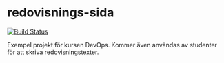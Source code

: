 # redovisnings-sida
[![Build Status](https://travis-ci.com/AndreasArne/redovisnings-sida.svg?branch=master)](https://travis-ci.com/AndreasArne/redovisnings-sida)

Exempel projekt för kursen DevOps. Kommer även användas av studenter för att skriva redovisningstexter.
